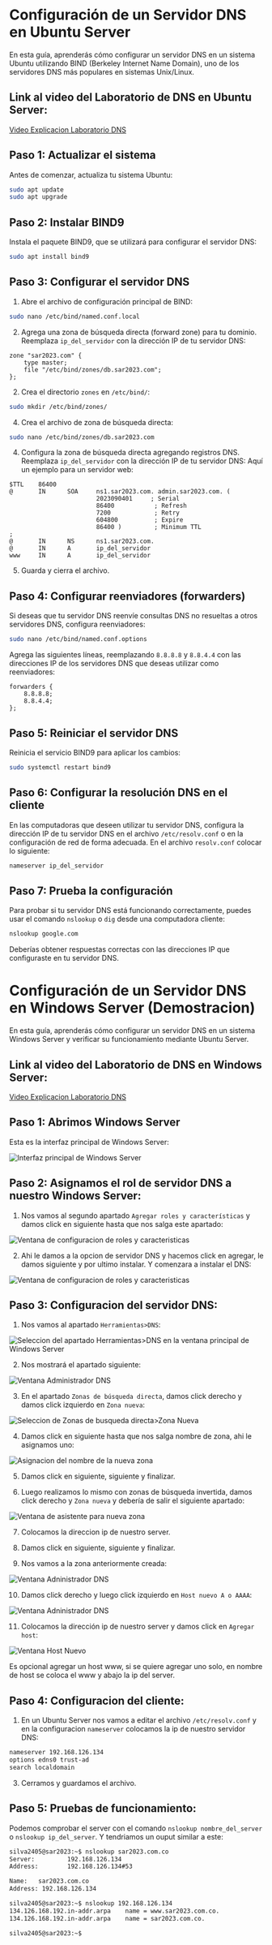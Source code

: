 # Configuración de un Servidor DNS en Ubuntu Server

En esta guía, aprenderás cómo configurar un servidor DNS en un sistema Ubuntu utilizando BIND (Berkeley Internet Name Domain), uno de los servidores DNS más populares en sistemas Unix/Linux.

## Link al video del Laboratorio de DNS en Ubuntu Server: 

[Video Explicacion Laboratorio DNS](https://youtu.be/mjiwamWDz38)

## Paso 1: Actualizar el sistema

Antes de comenzar, actualiza tu sistema Ubuntu:

```bash
sudo apt update
sudo apt upgrade
```

## Paso 2: Instalar BIND9

Instala el paquete BIND9, que se utilizará para configurar el servidor DNS:

```bash
sudo apt install bind9
```

## Paso 3: Configurar el servidor DNS

1. Abre el archivo de configuración principal de BIND:

```bash
sudo nano /etc/bind/named.conf.local
```

2. Agrega una zona de búsqueda directa (forward zone) para tu dominio. Reemplaza `ip_del_servidor` con la dirección IP de tu servidor DNS:

```plaintext
zone "sar2023.com" {
    type master;
    file "/etc/bind/zones/db.sar2023.com";
};
```
2. Crea el directorio `zones` en `/etc/bind/`:
```bash
sudo mkdir /etc/bind/zones/
```
4. Crea el archivo de zona de búsqueda directa:

```bash
sudo nano /etc/bind/zones/db.sar2023.com
```

4. Configura la zona de búsqueda directa agregando registros DNS. Reemplaza `ip_del_servidor` con la dirección IP de tu servidor DNS: Aquí un ejemplo para un servidor web:

```plaintext
$TTL    86400
@       IN      SOA     ns1.sar2023.com. admin.sar2023.com. (
                        2023090401     ; Serial
                        86400           ; Refresh
                        7200            ; Retry
                        604800          ; Expire
                        86400 )         ; Minimum TTL
;
@       IN      NS      ns1.sar2023.com.
@       IN      A       ip_del_servidor
www     IN      A       ip_del_servidor
```

5. Guarda y cierra el archivo.

## Paso 4: Configurar reenviadores (forwarders)

Si deseas que tu servidor DNS reenvíe consultas DNS no resueltas a otros servidores DNS, configura reenviadores:

```bash
sudo nano /etc/bind/named.conf.options
```

Agrega las siguientes líneas, reemplazando `8.8.8.8` y `8.8.4.4` con las direcciones IP de los servidores DNS que deseas utilizar como reenviadores:

```plaintext
forwarders {
    8.8.8.8;
    8.8.4.4;
};
```

## Paso 5: Reiniciar el servidor DNS

Reinicia el servicio BIND9 para aplicar los cambios:

```bash
sudo systemctl restart bind9
```

## Paso 6: Configurar la resolución DNS en el cliente

En las computadoras que deseen utilizar tu servidor DNS, configura la dirección IP de tu servidor DNS en el archivo `/etc/resolv.conf` o en la configuración de red de forma adecuada. En el archivo `resolv.conf` colocar lo siguiente:
```bash
nameserver ip_del_servidor
```

## Paso 7: Prueba la configuración

Para probar si tu servidor DNS está funcionando correctamente, puedes usar el comando `nslookup` o `dig` desde una computadora cliente:

```bash
nslookup google.com
```

Deberías obtener respuestas correctas con las direcciones IP que configuraste en tu servidor DNS.



# Configuración de un Servidor DNS en Windows Server (Demostracion)

En esta guía, aprenderás cómo configurar un servidor DNS en un sistema Windows Server y verificar su funcionamiento mediante Ubuntu Server.

## Link al video del Laboratorio de DNS en Windows Server:

[Video Explicacion Laboratorio DNS](https://youtu.be/Cb2KwLBDjPE)

## Paso 1: Abrimos Windows Server

Esta es la interfaz principal de Windows Server:

![Interfaz principal de Windows Server](https://github.com/ervincruz2002/sar2023/blob/main/demo0.jpeg)

## Paso 2: Asignamos el rol de servidor DNS a nuestro Windows Server:

1. Nos vamos al segundo apartado `Agregar roles y características` y damos click en siguiente hasta que nos salga este apartado:

![Ventana de configuracion de roles y caracteristicas](https://github.com/ervincruz2002/sar2023/blob/main/demo1.jpeg)

2. Ahi le damos a la opcion de servidor DNS y hacemos click en agregar, le damos siguiente y por ultimo instalar. Y comenzara a instalar el DNS:
   
![Ventana de configuracion de roles y caracteristicas](https://github.com/ervincruz2002/sar2023/blob/main/demo2.jpeg)

## Paso 3: Configuracion del servidor DNS:

1.  Nos vamos al apartado `Herramientas>DNS`:

![Seleccion del apartado Herramientas>DNS en la ventana principal de Windows Server](https://github.com/ervincruz2002/sar2023/blob/main/demo3.jpeg)

2. Nos mostrará el apartado siguiente:

![Ventana Administrador DNS](https://github.com/ervincruz2002/sar2023/blob/main/demo4.jpeg)

3. En el apartado `Zonas de búsqueda directa`, damos click derecho y damos click izquierdo en `Zona nueva`:

![Seleccion de Zonas de busqueda directa>Zona Nueva](https://github.com/ervincruz2002/sar2023/blob/main/demo5.jpeg)

4. Damos click en siguiente hasta que nos salga nombre de zona, ahi le asignamos uno:

![Asignacion del nombre de la nueva zona](https://github.com/ervincruz2002/sar2023/blob/main/demo6.jpeg)

5. Damos click en siguiente, siguiente y finalizar.

6. Luego realizamos lo mismo con zonas de búsqueda invertida, damos click derecho y `Zona nueva` y debería de salir el siguiente apartado:

![Ventana de asistente para nueva zona](https://github.com/ervincruz2002/sar2023/blob/main/demo7.jpeg)

7. Colocamos la direccion ip de nuestro server.
   
8. Damos click en siguiente, siguiente y finalizar.

9. Nos vamos a la zona anteriormente creada:

![Ventana Adninistrador DNS](https://github.com/ervincruz2002/sar2023/blob/main/demo8.jpeg)

10. Damos click derecho y luego click izquierdo en `Host nuevo A o AAAA`:

![Ventana Adninistrador DNS](https://github.com/ervincruz2002/sar2023/blob/main/demo9.jpeg)

11. Colocamos la dirección ip de nuestro server y damos click en `Agregar host`:
    
![Ventana Host Nuevo](https://github.com/ervincruz2002/sar2023/blob/main/demo10.jpeg)

Es opcional agregar un host www, si se quiere agregar uno solo, en nombre de host se coloca el www y abajo la ip del server.

## Paso 4: Configuracion del cliente:

1. En un Ubuntu Server nos vamos a editar el archivo `/etc/resolv.conf` y en la configuracion `nameserver` colocamos la ip de nuestro servidor DNS:

```bash
nameserver 192.168.126.134
options edns0 trust-ad
search localdomain
```

3. Cerramos y guardamos el archivo.

## Paso 5: Pruebas de funcionamiento:
Podemos comprobar el server con el comando `nslookup nombre_del_server` o `nslookup ip_del_server`. Y tendriamos un ouput similar a este:

```bash
silva2405@sar2023:~$ nslookup sar2023.com.co
Server:         192.168.126.134
Address:        192.168.126.134#53

Name:   sar2023.com.co
Address: 192.168.126.134

silva2405@sar2023:~$ nslookup 192.168.126.134
134.126.168.192.in-addr.arpa    name = www.sar2023.com.co.
134.126.168.192.in-addr.arpa    name = sar2023.com.co.

silva2405@sar2023:~$
```



   

   





